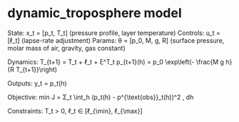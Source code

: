 # dynamic_troposphere model

State: x_t = [p_t, T_t] (pressure profile, layer temperature) Controls: u_t =
[ℓ_t] (lapse-rate adjustment) Params: θ = [p_0, M, g, R] (surface pressure,
molar mass of air, gravity, gas constant)

Dynamics: T_{t+1} = T_t + ℓ_t + ξ^T_t p_{t+1}(h) = p_0 \exp\left(- \frac{M g
h}{R T_{t+1}}\right)

Outputs: y_t = p_t(h)

Objective: min J = Σ_t \int_h (p_t(h) - p^{\text{obs}}_t(h))^2 \, dh

Constraints: T_t > 0, ℓ_t ∈ [ℓ_{\min}, ℓ_{\max}]
